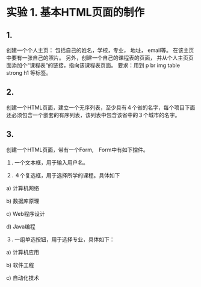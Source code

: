 # 实验 1. 基本HTML页面的制作

## 1.	
创建一个个人主页： 包括自己的姓名，学校，专业， 地址， email等。 在该主页中要有一张自己的照片。 另外，创建一个自己的课程表的页面， 并从个人主页页面添加个“课程表”的链接，指向该课程表页面。 
要求：用到 p  br  img  table  strong  h1   等标签。


## 2.	
创建一个HTML页面，建立一个无序列表，至少具有４个省的名字，每个项目下面还必须包含一个嵌套的有序列表，该列表中包含该省中的３个城市的名字。

## 3.

创建一个HTML页面，带有一个Form,　Form中有如下控件。

１.	一个文本框，用于输入用户名。

２.	４个复选框，用于选择所学的课程。具体如下

a)	计算机网络

b)	数据库原理

c)	Web程序设计

d)	Java编程

３.	一组单选按钮，用于选择专业，具体如下：

a)	计算机应用

b)	软件工程

c)	自动化技术



